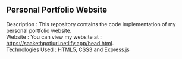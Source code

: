## Personal Portfolio Website 
Description : This repository contains the code implementation of my personal portfolio website.  
Website : You can view my website at : https://saakethpotluri.netlify.app/head.html.  
Technologies Used : HTML5, CSS3 and Express.js 
